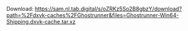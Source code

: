 Download: https://sam.nl.tab.digital/s/oZRKz5So2B8gbzY/download?path=%2Fdxvk-caches%2FGhostrunner&files=Ghostrunner-Win64-Shipping.dxvk-cache.tar.xz
